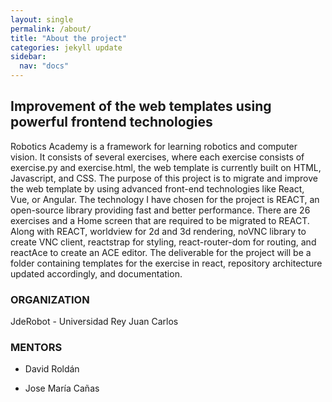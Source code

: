 ```yaml
---
layout: single
permalink: /about/
title: "About the project"
categories: jekyll update
sidebar:
  nav: "docs"
---
```


## Improvement of the web templates using powerful frontend technologies

Robotics Academy is a framework for learning robotics and computer vision. It consists of several exercises, where each exercise consists of exercise.py and exercise.html, the web template is currently built on HTML, Javascript, and CSS. The purpose of this project is to migrate and improve the web template by using advanced front-end technologies like React, Vue, or Angular. The technology I have chosen for the project is REACT, an open-source library providing fast and better performance. There are 26 exercises and a Home screen that are required to be migrated to REACT. Along with REACT, worldview for 2d and 3d rendering, noVNC library to create VNC client, reactstrap for styling, react-router-dom for routing, and reactAce to create an ACE editor. The deliverable for the project will be a folder containing templates for the exercise in react, repository architecture updated accordingly, and documentation.

### ORGANIZATION
JdeRobot - Universidad Rey Juan Carlos

### MENTORS

* David Roldán

* Jose María Cañas
